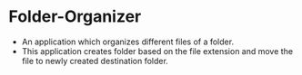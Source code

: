 # Folder-Organizer
- An application which organizes different files of a folder. 
- This application creates folder based on the file extension and move the file to newly created
destination folder.
